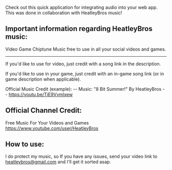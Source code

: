 Check out this quick application for integrating audio into your web app.  This was done in collaboration with HeatleyBros music!

## Important information regarding HeatleyBros music:

Video Game Chiptune Music free to use in all your social videos and games.

_________
If you'd like to use for video, just credit with a song link in the description.

If you'd like to use in your game, just credit with an in-game song link (or in game description when applicable).

Official Music Credit (example):
-- Music: "8 Bit Summer!" By HeatleyBros 
-- https://youtu.be/TiE9Vvmlxew

## Official Channel Credit: 
Free Music For Your Videos and Games
https://www.youtube.com/user/HeatleyBros

## How to use:
I do protect my music, so If you have any issues, send your video link to heatleybros@gmail.com and I'll get it sorted asap.
